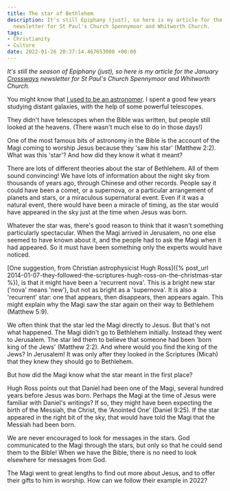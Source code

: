 ```yaml
---
title: The star of Bethlehem
description: It's still Epiphany (just), so here is my article for the January 'Crossways'
  newsletter for St Paul's Church Spennymoor and Whitworth Church.
tags:
- Christianity
- Culture
date: 2022-01-26 20:37:14.467653000 +00:00
---
```

_It's still the season of Epiphany (just), so here is my article for the January [Crossways](http://www.stpaulsspennymoor.co.uk/site/index.php?page=content&content=4869) newsletter for St Paul's Church Spennymoor and Whitworth Church._

You might know that [I used to be an astronomer](/astronomy/). I spent a good few years studying distant galaxies, with the help of some powerful telescopes.

They didn't have telescopes when the Bible was written, but people still looked at the heavens. (There wasn't much else to do in those days!)

One of the most famous bits of astronomy in the Bible is the account of the Magi coming to worship Jesus because they 'saw his star' (Matthew 2:2). What was this 'star'? And how did they know it what it meant?

There are lots of different theories about the star of Bethlehem. All of them sound convincing! We have lots of information about the night sky from thousands of years ago, through Chinese and other records. People say it could have been a comet, or a supernova, or a particular arrangement of planets and stars, or a miraculous supernatural event. Even if it was a natural event, there would have been a miracle of timing, as the star would have appeared in the sky just at the time when Jesus was born.

Whatever the star was, there's good reason to think that it wasn't something particularly spectacular. When the Magi arrived in Jerusalem, no one else seemed to have known about it, and the people had to ask the Magi when it had appeared. So it must have been something only the experts would have noticed.

[One suggestion, from Christian astrophysicist Hugh Ross]({% post_url 2014-01-07-they-followed-the-scriptures-hugh-ross-on-the-christmas-star %}), is that it might have been a 'recurrent nova'. This is a bright new star ('nova' means 'new'), but not as bright as a 'supernova'. It is also a 'recurrent' star: one that appears, then disappears, then appears again. This might explain why the Magi saw the star again on their way to Bethlehem (Matthew 5:9).

We often think that the star led the Magi directly to Jesus. But that's not what happened. The Magi didn't go to Bethlehem initially. Instead they went to Jerusalem. The star led them to believe that someone had been 'born king of the Jews' (Matthew 2:2). And where would you find the king of the Jews? In Jerusalem! It was only after they looked in the Scriptures (Micah) that they knew they should go to Bethlehem.

But how did the Magi know what the star meant in the first place?

Hugh Ross points out that Daniel had been one of the Magi, several hundred years before Jesus was born. Perhaps the Magi at the time of Jesus were familiar with Daniel's writings? If so, they might have been expecting the birth of the Messiah, the Christ, the 'Anointed One' (Daniel 9:25). If the star appeared in the right bit of the sky, that would have told the Magi that the Messiah had been born.

We are never encouraged to look for messages in the stars. God communicated to the Magi through the stars, but only so that he could send them to the Bible! When we have the Bible, there is no need to look elsewhere for messages from God.

The Magi went to great lengths to find out more about Jesus, and to offer their gifts to him in worship. How can we follow their example in 2022?
